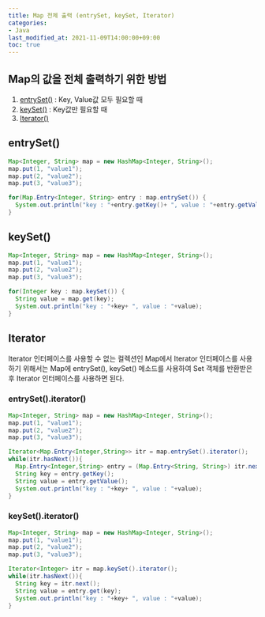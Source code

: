 ```yaml
---
title: Map 전체 출력 (entrySet, keySet, Iterator)
categories:
- Java
last_modified_at: 2021-11-09T14:00:00+09:00
toc: true
---
```


## Map의 값을 전체 출력하기 위한 방법
1. [entrySet()](#entrySet()) : Key, Value값 모두 필요할 때
2. [keySet()](#keySet()) : Key값만 필요할 때
3. [Iterator()](#Iterator)

## entrySet()
```java
Map<Integer, String> map = new HashMap<Integer, String>();
map.put(1, "value1");
map.put(2, "value2");
map.put(3, "value3");

for(Map.Entry<Integer, String> entry : map.entrySet()) {
  System.out.println("key : "+entry.getKey()+ ", value : "+entry.getValue());
}
```


## keySet()
```java
Map<Integer, String> map = new HashMap<Integer, String>();
map.put(1, "value1");
map.put(2, "value2");
map.put(3, "value3");

for(Integer key : map.keySet()) {
  String value = map.get(key);
  System.out.println("key : "+key+ ", value : "+value);
}
```

## Iterator
Iterator 인터페이스를 사용할 수 없는 컬렉션인 Map에서 Iterator 인터페이스를 사용하기 위해서는 Map에 entrySet(), keySet() 메소드를 사용하여 Set 객체를 반환받은 후 Iterator 인터페이스를 사용하면 된다.

### entrySet().iterator()
```java
Map<Integer, String> map = new HashMap<Integer, String>();
map.put(1, "value1");
map.put(2, "value2");
map.put(3, "value3");

Iterator<Map.Entry<Integer,String>> itr = map.entrySet().iterator();
while(itr.hasNext()){
  Map.Entry<Integer,String> entry = (Map.Entry<String, String>) itr.next();
  String key = entry.getKey();
  String value = entry.getValue();
  System.out.println("key : "+key+ ", value : "+value);
}
```

### keySet().iterator()
```java
Map<Integer, String> map = new HashMap<Integer, String>();
map.put(1, "value1");
map.put(2, "value2");
map.put(3, "value3");

Iterator<Integer> itr = map.keySet().iterator();
while(itr.hasNext()){
  String key = itr.next();
  String value = entry.get(key);
  System.out.println("key : "+key+ ", value : "+value);
}
```
